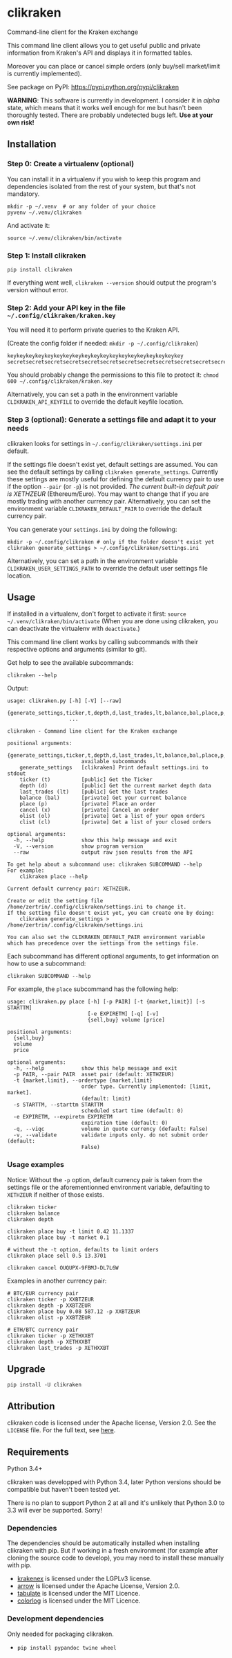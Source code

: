 # clikraken

Command-line client for the Kraken exchange

This command line client allows you to get useful public and private information
from Kraken's API and displays it in formatted tables.

Moreover you can place or cancel simple orders
(only buy/sell market/limit is currently implemented).

See package on PyPI: https://pypi.python.org/pypi/clikraken

**WARNING**: This software is currently in development.
I consider it in _alpha_ state, which means that it works well enough for me but hasn't been thoroughly tested.
There are probably undetected bugs left. **Use at your own risk!**

## Installation

### Step 0: Create a virtualenv (optional)

You can install it in a virtualenv if you wish to keep this program and dependencies isolated from the rest of your system, but that's not mandatory.

```
mkdir -p ~/.venv  # or any folder of your choice
pyvenv ~/.venv/clikraken
```

And activate it:

```
source ~/.venv/clikraken/bin/activate
```

### Step 1: Install clikraken

```
pip install clikraken
```

If everything went well, `clikraken --version` should output the program's version without error.

### Step 2: Add your API key in the file `~/.config/clikraken/kraken.key`

You will need it to perform private queries to the Kraken API.

(Create the config folder if needed: `mkdir -p ~/.config/clikraken`)

```
keykeykeykeykeykeykeykeykeykeykeykeykeykeykeykeykeykeykey
secretsecretsecretsecretsecretsecretsecretsecretsecretsecretsecretsecretsecretsecretsecret
```

You should probably change the permissions to this file to protect it: `chmod 600 ~/.config/clikraken/kraken.key`

Alternatively, you can set a path in the environment variable `CLIKRAKEN_API_KEYFILE` to override the default keyfile location.

### Step 3 (optional): Generate a settings file and adapt it to your needs

clikraken looks for settings in `~/.config/clikraken/settings.ini` per default. 

If the settings file doesn't exist yet, default settings are assumed. You can see the default settings by calling `clikraken generate_settings`. Currently these settings are mostly useful for defining the default currency pair to use if the option `--pair` (or `-p`) is not provided. *The current built-in default pair is XETHZEUR* (Ethereum/Euro). You may want to change that if you are mostly trading with another currency pair. Alternatively, you can set the environment variable `CLIKRAKEN_DEFAULT_PAIR` to override the default currency pair.

You can generate your `settings.ini` by doing the following:

```
mkdir -p ~/.config/clikraken # only if the folder doesn't exist yet
clikraken generate_settings > ~/.config/clikraken/settings.ini
```

Alternatively, you can set a path in the environment variable `CLIKRAKEN_USER_SETTINGS_PATH` to override the default user settings file location.

## Usage

If installed in a virtualenv, don't forget to activate it first: `source ~/.venv/clikraken/bin/activate` (When you are done using clikraken, you can deactivate the virtualenv with `deactivate`.)

This command line client works by calling subcommands with their respective options and arguments (similar to git).

Get help to see the available subcommands:

```
clikraken --help
```

Output:

```
usage: clikraken.py [-h] [-V] [--raw]
                    {generate_settings,ticker,t,depth,d,last_trades,lt,balance,bal,place,p,cancel,x,olist,ol,clist,cl}
                    ...

clikraken - Command line client for the Kraken exchange

positional arguments:
  {generate_settings,ticker,t,depth,d,last_trades,lt,balance,bal,place,p,cancel,x,olist,ol,clist,cl}
                        available subcommands
    generate_settings   [clikraken] Print default settings.ini to stdout
    ticker (t)          [public] Get the Ticker
    depth (d)           [public] Get the current market depth data
    last_trades (lt)    [public] Get the last trades
    balance (bal)       [private] Get your current balance
    place (p)           [private] Place an order
    cancel (x)          [private] Cancel an order
    olist (ol)          [private] Get a list of your open orders
    clist (cl)          [private] Get a list of your closed orders

optional arguments:
  -h, --help            show this help message and exit
  -V, --version         show program version
  --raw                 output raw json results from the API

To get help about a subcommand use: clikraken SUBCOMMAND --help
For example:
    clikraken place --help

Current default currency pair: XETHZEUR.

Create or edit the setting file /home/zertrin/.config/clikraken/settings.ini to change it.
If the setting file doesn't exist yet, you can create one by doing:
    clikraken generate_settings > /home/zertrin/.config/clikraken/settings.ini

You can also set the CLIKRAKEN_DEFAULT_PAIR environment variable
which has precedence over the settings from the settings file.
```

Each subcommand has different optional arguments, to get information on how to use a subcommand:

```
clikraken SUBCOMMAND --help
```

For example, the `place` subcommand has the following help:

```
usage: clikraken.py place [-h] [-p PAIR] [-t {market,limit}] [-s STARTTM]
                          [-e EXPIRETM] [-q] [-v]
                          {sell,buy} volume [price]

positional arguments:
  {sell,buy}
  volume
  price

optional arguments:
  -h, --help            show this help message and exit
  -p PAIR, --pair PAIR  asset pair (default: XETHZEUR)
  -t {market,limit}, --ordertype {market,limit}
                        order type. Currently implemented: [limit, market].
                        (default: limit)
  -s STARTTM, --starttm STARTTM
                        scheduled start time (default: 0)
  -e EXPIRETM, --expiretm EXPIRETM
                        expiration time (default: 0)
  -q, --viqc            volume in quote currency (default: False)
  -v, --validate        validate inputs only. do not submit order (default:
                        False)
```

### Usage examples

Notice: Without the `-p` option, default currency pair is taken from the settings file or the aforementionned environment variable, defaulting to `XETHZEUR` if neither of those exists.

```
clikraken ticker
clikraken balance
clikraken depth

clikraken place buy -t limit 0.42 11.1337
clikraken place buy -t market 0.1

# without the -t option, defaults to limit orders
clikraken place sell 0.5 13.3701

clikraken cancel OUQUPX-9FBMJ-DL7L6W
```

Examples in another currency pair:

```
# BTC/EUR currency pair
clikraken ticker -p XXBTZEUR
clikraken depth -p XXBTZEUR
clikraken place buy 0.08 587.12 -p XXBTZEUR
clikraken olist -p XXBTZEUR

# ETH/BTC currency pair
clikraken ticker -p XETHXXBT
clikraken depth -p XETHXXBT
clikraken last_trades -p XETHXXBT
```

## Upgrade

```
pip install -U clikraken
```

## Attribution

clikraken code is licensed under the Apache license, Version 2.0.
See the `LICENSE` file. For the full text, see [here][corelicense].

## Requirements

Python 3.4+

clikraken was developped with Python 3.4, later Python versions should be compatible but haven't been tested yet.

There is no plan to support Python 2 at all and it's unlikely that Python 3.0 to 3.3 will ever be supported. Sorry!

### Dependencies

The dependencies should be automatically installed when installing clikraken with pip.
But if working in a fresh environment (for example after cloning the source code to develop), you may need to install these manually with pip.

* [krakenex][python3-krakenex] is licensed under the LGPLv3 license.
* [arrow][arrow-license] is licensed under the Apache License, Version 2.0.
* [tabulate][tabulate-license] is licensed under the MIT Licence.
* [colorlog][colorlog-license] is licensed under the MIT Licence.

### Development dependencies

Only needed for packaging clikraken.

* `pip install pypandoc twine wheel`

[corelicense]: https://www.apache.org/licenses/LICENSE-2.0
[python3-krakenex]: https://github.com/veox/python3-krakenex
[arrow-license]: https://github.com/crsmithdev/arrow/blob/master/LICENSE
[tabulate-license]: https://pypi.python.org/pypi/tabulate
[colorlog-license]: https://github.com/borntyping/python-colorlog
